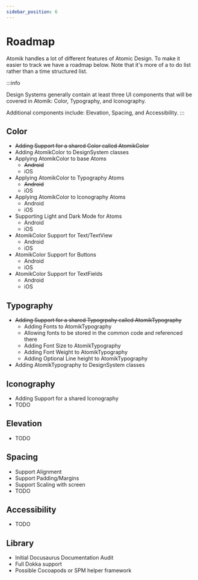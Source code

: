```yaml
---
sidebar_position: 6
---
```



# Roadmap

Atomik handles a lot of different features of Atomic Design. To make it easier to track we have a roadmap below. Note that it's more of a to do list rather than a time structured list.

:::info

Design Systems generally contain at least three UI components that will be covered in Atomik: Color, Typography, and Iconography. 

Additional components include: Elevation, Spacing, and Accessibility.
:::

## Color

* ~~Adding Support for a shared Color called AtomikColor~~
* Adding AtomikColor to DesignSystem classes
* Applying AtomikColor to base Atoms
  * ~~Android~~
  * iOS
* Applying AtomikColor to Typography Atoms
  * ~~Android~~
  * iOS
* Applying AtomikColor to Iconography Atoms
  * Android
  * iOS
* Supporting Light and Dark Mode for Atoms
  * Android
  * iOS
* AtomikColor Support for Text/TextView
  * Android
  * iOS
* AtomikColor Support for Buttons
  * Android
  * iOS
* AtomikColor Support for TextFields
  * Android
  * iOS

## Typography

* ~~Adding Support for a shared Typogrpahy called AtomikTypography~~
  * Adding Fonts to AtomikTypography
  * Allowing fonts to be stored in the common code and referenced there
  * Adding Font Size to AtomikTypography
  * Adding Font Weight to AtomikTypography
  * Adding Optional Line height to AtomikTypography
* Adding AtomikTypography to DesignSystem classes

## Iconography

* Adding Support for a shared Iconography
* TODO

## Elevation

* TODO


## Spacing

* Support Alignment
* Support Padding/Margins
* Support Scaling with screen
* TODO

## Accessibility

* TODO

## Library

* Initial Docusaurus Documentation Audit
* Full Dokka support
* Possible Cocoapods or SPM helper framework